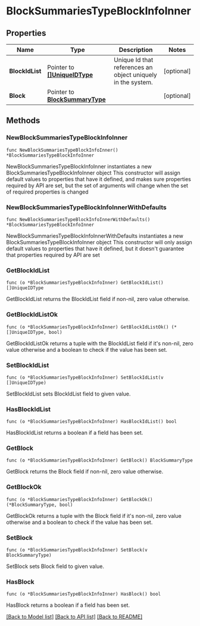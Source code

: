 # BlockSummariesTypeBlockInfoInner

## Properties

Name | Type | Description | Notes
------------ | ------------- | ------------- | -------------
**BlockIdList** | Pointer to [**[]UniqueIDType**](UniqueIDType.md) | Unique Id that references an object uniquely in the system. | [optional] 
**Block** | Pointer to [**BlockSummaryType**](BlockSummaryType.md) |  | [optional] 

## Methods

### NewBlockSummariesTypeBlockInfoInner

`func NewBlockSummariesTypeBlockInfoInner() *BlockSummariesTypeBlockInfoInner`

NewBlockSummariesTypeBlockInfoInner instantiates a new BlockSummariesTypeBlockInfoInner object
This constructor will assign default values to properties that have it defined,
and makes sure properties required by API are set, but the set of arguments
will change when the set of required properties is changed

### NewBlockSummariesTypeBlockInfoInnerWithDefaults

`func NewBlockSummariesTypeBlockInfoInnerWithDefaults() *BlockSummariesTypeBlockInfoInner`

NewBlockSummariesTypeBlockInfoInnerWithDefaults instantiates a new BlockSummariesTypeBlockInfoInner object
This constructor will only assign default values to properties that have it defined,
but it doesn't guarantee that properties required by API are set

### GetBlockIdList

`func (o *BlockSummariesTypeBlockInfoInner) GetBlockIdList() []UniqueIDType`

GetBlockIdList returns the BlockIdList field if non-nil, zero value otherwise.

### GetBlockIdListOk

`func (o *BlockSummariesTypeBlockInfoInner) GetBlockIdListOk() (*[]UniqueIDType, bool)`

GetBlockIdListOk returns a tuple with the BlockIdList field if it's non-nil, zero value otherwise
and a boolean to check if the value has been set.

### SetBlockIdList

`func (o *BlockSummariesTypeBlockInfoInner) SetBlockIdList(v []UniqueIDType)`

SetBlockIdList sets BlockIdList field to given value.

### HasBlockIdList

`func (o *BlockSummariesTypeBlockInfoInner) HasBlockIdList() bool`

HasBlockIdList returns a boolean if a field has been set.

### GetBlock

`func (o *BlockSummariesTypeBlockInfoInner) GetBlock() BlockSummaryType`

GetBlock returns the Block field if non-nil, zero value otherwise.

### GetBlockOk

`func (o *BlockSummariesTypeBlockInfoInner) GetBlockOk() (*BlockSummaryType, bool)`

GetBlockOk returns a tuple with the Block field if it's non-nil, zero value otherwise
and a boolean to check if the value has been set.

### SetBlock

`func (o *BlockSummariesTypeBlockInfoInner) SetBlock(v BlockSummaryType)`

SetBlock sets Block field to given value.

### HasBlock

`func (o *BlockSummariesTypeBlockInfoInner) HasBlock() bool`

HasBlock returns a boolean if a field has been set.


[[Back to Model list]](../README.md#documentation-for-models) [[Back to API list]](../README.md#documentation-for-api-endpoints) [[Back to README]](../README.md)


